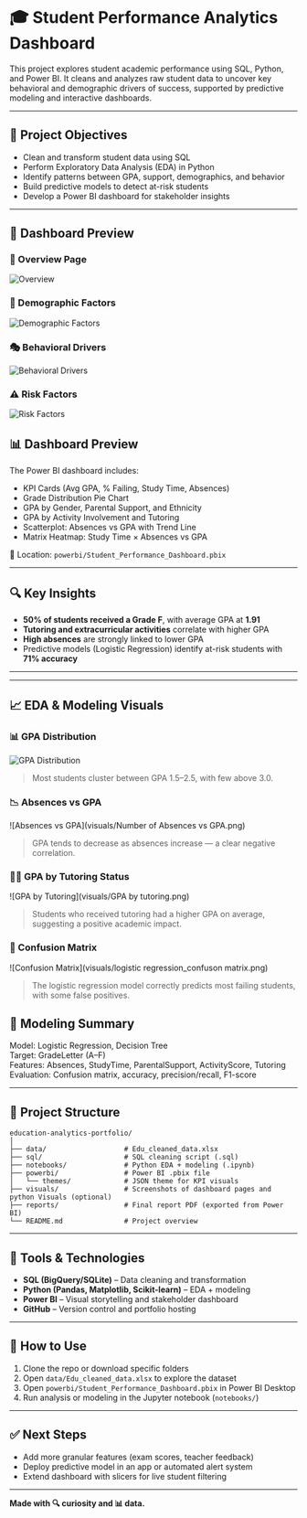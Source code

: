 
# 🎓 Student Performance Analytics Dashboard

This project explores student academic performance using SQL, Python, and Power BI. It cleans and analyzes raw student data to uncover key behavioral and demographic drivers of success, supported by predictive modeling and interactive dashboards.

---

## 🎯 Project Objectives

- Clean and transform student data using SQL
- Perform Exploratory Data Analysis (EDA) in Python
- Identify patterns between GPA, support, demographics, and behavior
- Build predictive models to detect at-risk students
- Develop a Power BI dashboard for stakeholder insights

---

## 📸 Dashboard Preview

### 🧮 Overview Page
![Overview](visuals/Overview.png)

### 👥 Demographic Factors
![Demographic Factors](visuals/Demographic_factors.png)

### 🎭 Behavioral Drivers
![Behavioral Drivers](visuals/Behavioural_drivers.png)

### ⚠️ Risk Factors
![Risk Factors](visuals/Risk_factors.png)


## 📊 Dashboard Preview

The Power BI dashboard includes:

- KPI Cards (Avg GPA, % Failing, Study Time, Absences)
- Grade Distribution Pie Chart
- GPA by Gender, Parental Support, and Ethnicity
- GPA by Activity Involvement and Tutoring
- Scatterplot: Absences vs GPA with Trend Line
- Matrix Heatmap: Study Time × Absences vs GPA

📂 Location: `powerbi/Student_Performance_Dashboard.pbix`

---

## 🔍 Key Insights

- **50% of students received a Grade F**, with average GPA at **1.91**
- **Tutoring and extracurricular activities** correlate with higher GPA
- **High absences** are strongly linked to lower GPA
- Predictive models (Logistic Regression) identify at-risk students with **71% accuracy**

---

---

## 📈 EDA & Modeling Visuals

### 📊 GPA Distribution
![GPA Distribution](visuals/gpa_distribution.png)
> Most students cluster between GPA 1.5–2.5, with few above 3.0.

### 📉 Absences vs GPA
![Absences vs GPA](visuals/Number of Absences vs GPA.png)
> GPA tends to decrease as absences increase — a clear negative correlation.
>
### 🧑‍🏫 GPA by Tutoring Status
![GPA by Tutoring](visuals/GPA by tutoring.png)
> Students who received tutoring had a higher GPA on average, suggesting a positive academic impact.


### 🧠 Confusion Matrix
![Confusion Matrix](visuals/logistic regression_confuson  matrix.png)
> The logistic regression model correctly predicts most failing students, with some false positives.



## 🧠 Modeling Summary

Model: Logistic Regression, Decision Tree  
Target: GradeLetter (A–F)  
Features: Absences, StudyTime, ParentalSupport, ActivityScore, Tutoring  
Evaluation: Confusion matrix, accuracy, precision/recall, F1-score

---

## 📁 Project Structure

```
education-analytics-portfolio/
│
├── data/                   # Edu_cleaned_data.xlsx
├── sql/                    # SQL cleaning script (.sql)
├── notebooks/              # Python EDA + modeling (.ipynb)
├── powerbi/                # Power BI .pbix file
│   └── themes/             # JSON theme for KPI visuals
├── visuals/                # Screenshots of dashboard pages and python Visuals (optional)
├── reports/                # Final report PDF (exported from Power BI)
└── README.md               # Project overview
```

---

## 🧰 Tools & Technologies

- **SQL (BigQuery/SQLite)** – Data cleaning and transformation
- **Python (Pandas, Matplotlib, Scikit-learn)** – EDA + modeling
- **Power BI** – Visual storytelling and stakeholder dashboard
- **GitHub** – Version control and portfolio hosting

---

## 🚀 How to Use

1. Clone the repo or download specific folders
2. Open `data/Edu_cleaned_data.xlsx` to explore the dataset
3. Open `powerbi/Student_Performance_Dashboard.pbix` in Power BI Desktop
4. Run analysis or modeling in the Jupyter notebook (`notebooks/`)

---

## ✅ Next Steps

- Add more granular features (exam scores, teacher feedback)
- Deploy predictive model in an app or automated alert system
- Extend dashboard with slicers for live student filtering

---

**Made with 🔍 curiosity and 📊 data.**
